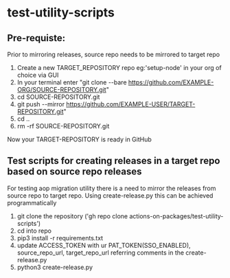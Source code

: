 # test-utility-scripts

## Pre-requiste:
Prior to mirroring releases, source repo needs to be mirrored to target repo
1. Create a new TARGET_REPOSITORY repo eg:'setup-node' in your org of choice via GUI
2. In your terminal enter "git clone --bare https://github.com/EXAMPLE-ORG/SOURCE-REPOSITORY.git"
3. cd SOURCE-REPOSITORY.git
4. git push --mirror https://github.com/EXAMPLE-USER/TARGET-REPOSITORY.git"
5. cd ..
6. rm -rf SOURCE-REPOSITORY.git

Now your TARGET-REPOSITORY is ready in GitHub

## Test scripts for creating releases in a target repo based on source repo releases 

For testing aop migration utility there is a need to mirror the releases from source repo to target repo. Using create-release.py this can be achieved programmatically

1. git clone the repository ('gh repo clone actions-on-packages/test-utility-scripts')
2. cd into repo
3. pip3 install -r requirements.txt
4. update ACCESS_TOKEN with ur PAT_TOKEN(SSO_ENABLED), source_repo_url, target_repo_url referring comments in the create-release.py
5. python3 create-release.py
